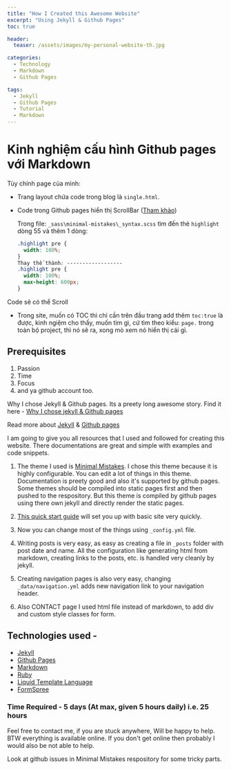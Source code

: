 ```yaml
---
title: "How I Created this Awesome Website"
excerpt: "Using Jekyll & Github Pages"
toc: true

header:
  teaser: /assets/images/my-personal-website-th.jpg

categories:
  - Technology
  - Markdown
  - Github Pages

tags:
  - Jekyll
  - Github Pages
  - Tutorial
  - Markdown
---
```


# Kinh nghiệm cấu hình Github pages với Markdown

Tùy chỉnh page của mình:
- Trang layout chứa code trong blog là `single.html`.

- Code trong Github pages hiển thị ScrollBar ([Tham khảo](https://stackoverflow.com/questions/11093233/how-to-support-scrolling-when-using-pygments-with-jekyll))

    Trong file: `_sass\minimal-mistakes\_syntax.scss` tìm đến thẻ `highlight` dòng 55 và thêm 1 dòng:

    ```css
    .highlight pre {
      width: 100%;
    }
    Thay thế thành: ------------------
    .highlight pre {
      width: 100%;
      max-height: 600px;
    }
    ```
Code sẽ có thể Scroll

- Trong site, muốn có TOC thì chỉ cần trên đầu trang add thêm `toc:true` là được, kinh ngiệm cho thấy, muốn tìm gì, cứ tìm theo kiểu: `page.` trong toàn bộ project, thì nó sẽ ra, xong mò xem nó hiển thị cái gì.



## Prerequisites

  1. Passion
  2. Time
  3. Focus
  4. and ya github account too.

Why I chose Jekyll & Github pages. Its a preety long awesome story. Find it here - [Why I chose jekyll & Github pages](https://holianh.github.io/technology/website-using-jekyll-github-pages/)

Read more about [Jekyll](https://jekyllrb.com/) & [Github pages](https://pages.github.com/)

I am going to give you all resources that I used and followed for creating this website. There documentations are great and simple with examples and code snippets.

1. The theme I used is [Minimal Mistakes](https://mmistakes.github.io/minimal-mistakes/). I chose this theme because it is highly configurable. You can edit a lot of things in this theme. Documentation is preety good and also it's supported by github pages. Some themes should be compiled into  static pages first and then pushed to the respository. But this theme is compiled by github pages using there own jekyll and directly render the static pages.

2. [This quick start guide](https://mmistakes.github.io/minimal-mistakes/docs/quick-start-guide/) will set you up with basic site very quickly.

3. Now you can change most of the things using `_config.yml` file.

4. Writing posts is very easy, as easy as creating a file in `_posts` folder with post date and name. All the configuration like generating html from markdown, creating links to the posts, etc. is handled very cleanly by jekyll.

5. Creating navigation pages is also very easy, changing `_data/navigation.yml` adds new navigation link to your navigation header.

6. Also CONTACT page I used html file instead of markdown, to add div and custom style classes for form.

## Technologies used -

  * [Jekyll](https://jekyllrb.com/)
  * [Github Pages](https://pages.github.com/)
  * [Markdown](https://en.wikipedia.org/wiki/Markdown)
  * [Ruby](https://www.ruby-lang.org/en/)
  * [Liquid Template Language](https://shopify.github.io/liquid/)
  * [FormSpree](https://formspree.io/)

### Time Required - 5 days (At max, given 5 hours daily) i.e. 25 hours

Feel free to contact me, if you are stuck anywhere, Will be happy to help. BTW everything is available online. If you don't get online then probably I would also be not able to help.

Look at github issues in Minimal Mistakes respository for some tricky parts.
